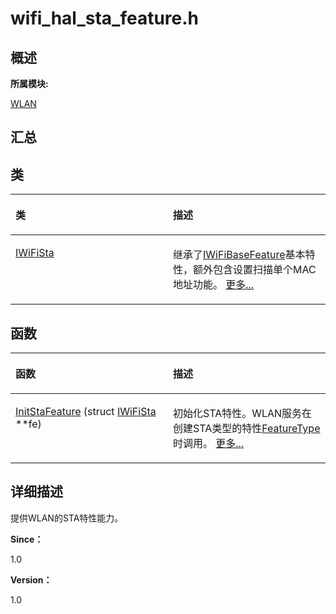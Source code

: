 # wifi\_hal\_sta\_feature.h<a name="ZH-CN_TOPIC_0000001343320985"></a>

## **概述**<a name="section2099120179083931"></a>

**所属模块:**

[WLAN](_w_l_a_n.md)

## **汇总**<a name="section220955817083931"></a>

## 类<a name="nested-classes"></a>

<a name="table214604462083931"></a>
<table><thead align="left"><tr id="row299540807083931"><th class="cellrowborder" valign="top" width="50%" id="mcps1.1.3.1.1"><p id="p79695733083931"><a name="p79695733083931"></a><a name="p79695733083931"></a>类</p>
</th>
<th class="cellrowborder" valign="top" width="50%" id="mcps1.1.3.1.2"><p id="p1143783047083931"><a name="p1143783047083931"></a><a name="p1143783047083931"></a>描述</p>
</th>
</tr>
</thead>
<tbody><tr id="row642803243083931"><td class="cellrowborder" valign="top" width="50%" headers="mcps1.1.3.1.1 "><p id="p1290732417083931"><a name="p1290732417083931"></a><a name="p1290732417083931"></a><a href="_i_wi_fi_sta.md">IWiFiSta</a></p>
</td>
<td class="cellrowborder" valign="top" width="50%" headers="mcps1.1.3.1.2 "><p id="p1604633909083931"><a name="p1604633909083931"></a><a name="p1604633909083931"></a>继承了<a href="_i_wi_fi_base_feature.md">IWiFiBaseFeature</a>基本特性，额外包含设置扫描单个MAC地址功能。 <a href="_i_wi_fi_sta.md">更多...</a></p>
</td>
</tr>
</tbody>
</table>

## 函数<a name="func-members"></a>

<a name="table751411265083931"></a>
<table><thead align="left"><tr id="row1534985966083931"><th class="cellrowborder" valign="top" width="50%" id="mcps1.1.3.1.1"><p id="p506964111083931"><a name="p506964111083931"></a><a name="p506964111083931"></a>函数</p>
</th>
<th class="cellrowborder" valign="top" width="50%" id="mcps1.1.3.1.2"><p id="p459758973083931"><a name="p459758973083931"></a><a name="p459758973083931"></a>描述</p>
</th>
</tr>
</thead>
<tbody><tr id="row49963203083931"><td class="cellrowborder" valign="top" width="50%" headers="mcps1.1.3.1.1 "><p id="p613223933083931"><a name="p613223933083931"></a><a name="p613223933083931"></a><a href="_w_l_a_n.md#ga44daef5a9ec84696c7f0e4f9cc919313">InitStaFeature</a> (struct <a href="_i_wi_fi_sta.md">IWiFiSta</a> **fe)</p>
</td>
<td class="cellrowborder" valign="top" width="50%" headers="mcps1.1.3.1.2 "><p id="p580485380083931"><a name="p580485380083931"></a><a name="p580485380083931"></a>初始化STA特性。WLAN服务在创建STA类型的特性<a href="_w_l_a_n.md#gad2b28a6ade408676d1371ea941824012">FeatureType</a>时调用。 <a href="_w_l_a_n.md#ga44daef5a9ec84696c7f0e4f9cc919313">更多...</a></p>
</td>
</tr>
</tbody>
</table>

## **详细描述**<a name="section2061187613083931"></a>

提供WLAN的STA特性能力。

**Since：**

1.0

**Version：**

1.0

